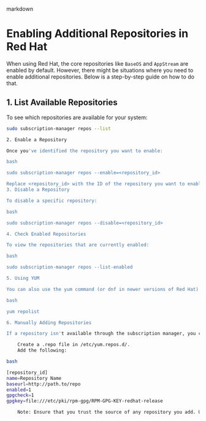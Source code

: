 markdown

# Enabling Additional Repositories in Red Hat

When using Red Hat, the core repositories like `BaseOS` and `AppStream` are enabled by default. However, there might be situations where you need to enable additional repositories. Below is a step-by-step guide on how to do that.

## **1. List Available Repositories**

To see which repositories are available for your system:

```bash
sudo subscription-manager repos --list

2. Enable a Repository

Once you've identified the repository you want to enable:

bash

sudo subscription-manager repos --enable=<repository_id>

Replace <repository_id> with the ID of the repository you want to enable.
3. Disable a Repository

To disable a specific repository:

bash

sudo subscription-manager repos --disable=<repository_id>

4. Check Enabled Repositories

To view the repositories that are currently enabled:

bash

sudo subscription-manager repos --list-enabled

5. Using YUM

You can also use the yum command (or dnf in newer versions of Red Hat) to see the repositories:

bash

yum repolist

6. Manually Adding Repositories

If a repository isn't available through the subscription manager, you can add it manually:

    Create a .repo file in /etc/yum.repos.d/.
    Add the following:

bash

[repository_id]
name=Repository Name
baseurl=http://path.to/repo
enabled=1
gpgcheck=1
gpgkey=file:///etc/pki/rpm-gpg/RPM-GPG-KEY-redhat-release

    Note: Ensure that you trust the source of any repository you add. Untrusted repositories can compromise the security and stability of your system.
